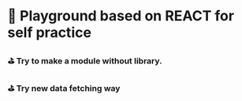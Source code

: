 # 🛝 Playground based on REACT for self practice 
### ⛳️ Try to make a module without library. 
### ⛳️ Try new data fetching way  
